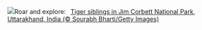 ![](https://www.bing.com/th?id=OHR.CorbettTigers_EN-US6183924498_UHD.jpg&w=1000)Roar and explore:&nbsp;&ensp;[Tiger siblings in Jim Corbett National Park, Uttarakhand, India (© Sourabh Bharti/Getty Images)](https://www.bing.com/th?id=OHR.CorbettTigers_EN-US6183924498_UHD.jpg)
<br><br/>
